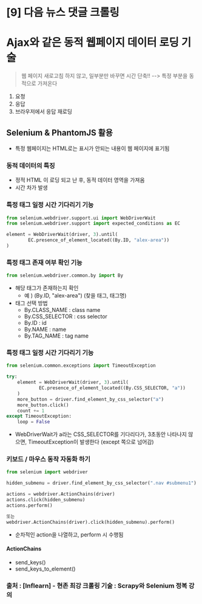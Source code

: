 # [9] 다음 뉴스 댓글 크롤링

# Ajax와 같은 동적 웹페이지 데이터 로딩 기술

> 웹 페이지 새로고침 하지 않고, 일부분만 바꾸면 시간 단축!! --> 특정 부분을 동적으로 가져온다

1. 요청
2. 응답
3. 브라우저에서 응답 재로딩



## Selenium & PhantomJS 활용

- 특정 웹페이지는 HTML로는 표시가 안되는 내용이 웹 페이지에 표기됨



### 동적 데이터의 특징

- 정적 HTML 이 로딩 되고 난 후, 동적 데이터 영역을 가져옴
- 시간 차가 발생



### 특정 태그 일정 시간 기다리기 기능

```python
from selenium.webdriver.support.ui import WebDriverWait
from selenium.webdriver.support import expected_conditions as EC

element = WebDriverWait(driver, 3).until(
		EC.presence_of_element_located((By.ID, "alex-area"))
)
```



### 특정 태그 존재 여부 확인 기능

```python
from selenium.webdriver.common.by import By
```

- 해당 태그가 존재하는지 확인
  - 예 ) (By.ID, "alex-area") (찾을 태그, 태그명)
- 태그 선택 방법
  - By.CLASS_NAME : class name
  - By.CSS_SELECTOR : css selector
  - By.ID : id
  - By.NAME : name
  - By.TAG_NAME : tag name



### 특정 태그 일정 시간 기다리기 기능

```python
from selenium.common.exceptions import TimeoutException
```

```python
try:
	element = WebDriverWait(driver, 3).until(
			EC.presence_of_element_located((By.CSS_SELECTOR, "a"))
	)
	more_button = driver.find_element_by_css_selector("a")
	more_button.click()
	count += 1
except TimeoutException:
	loop = False
```

- WebDriverWait가 a라는 CSS_SELECTOR를 기다리다가, 3초동안 나타나지 않으면,  TimeoutException이 발생한다 (except 쪽으로 넘어감)



### 키보드 / 마우스 동작 자동화 하기

```python
from selenium import webdriver

hidden_submenu = driver.find_element_by_css_selector(".nav #submenu1")

actions = webdriver.ActionChains(driver)
actions.click(hidden_submenu)
actions.perform()

또는 
webdriver.ActionChains(driver).click(hidden_submenu).perform()
```

- 순차적인 action을 나열하고, perform 시 수행됨



#### ActionChains

- send_keys()
- send_keys_to_element()







### 출처 : [Inflearn] - 현존 최강 크롤링 기술 : Scrapy와 Selenium 정복 강의

